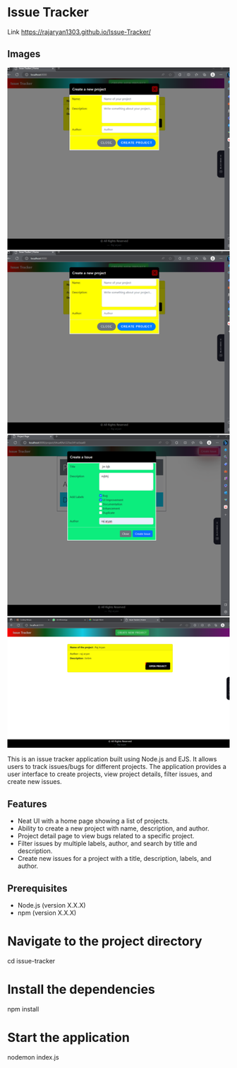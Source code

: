 # Issue Tracker 

Link https://rajaryan1303.github.io/Issue-Tracker/

## Images

![screen](img/img1.png)
![screen](img/img2.png)
![screen](img/img3.png)
![screen](img/img4.png)

This is an issue tracker application built using Node.js and EJS. It allows users to track issues/bugs for different projects. The application provides a user interface to create projects, view project details, filter issues, and create new issues.

## Features

- Neat UI with a home page showing a list of projects.
- Ability to create a new project with name, description, and author.
- Project detail page to view bugs related to a specific project.
- Filter issues by multiple labels, author, and search by title and description.
- Create new issues for a project with a title, description, labels, and author.

## Prerequisites

- Node.js (version X.X.X)
- npm (version X.X.X)


# Navigate to the project directory
cd issue-tracker

# Install the dependencies
npm install

# Start the application
nodemon index.js
